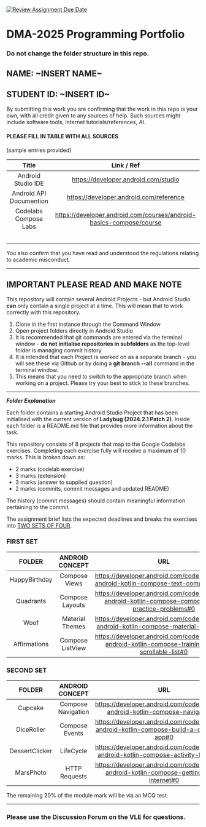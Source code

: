 [![Review Assignment Due Date](https://classroom.github.com/assets/deadline-readme-button-22041afd0340ce965d47ae6ef1cefeee28c7c493a6346c4f15d667ab976d596c.svg)](https://classroom.github.com/a/iDRBc8WX
)
# DMA-2025 Programming Portfolio

### Do not change the folder structure in this repo. ###

## NAME: ~INSERT NAME~
## STUDENT ID: ~INSERT ID~

By submitting this work you are confirming that the work in this repo is your own, with all credit given to any sources of help. 
Such sources might include software tools, internet tutorials/references, AI.

#### PLEASE FILL IN TABLE WITH ALL SOURCES ####
(sample entries provided)

|        **Title**        |   **Link / Ref**   |
|:-----------------------:|:------------------:|
|   Android Studio IDE    |   https://developer.android.com/studio   |
| Android API Documention |  https://developer.android.com/reference   |
|  Codelabs Compose Labs  | https://developer.android.com/courses/android-basics-compose/course |
|                         |     |
|                         |          |
|                         |       |
|                         |   |
|                         |      |

You also confirm that you have read and understood the regulations relating to academic misconduct.

---

## IMPORTANT PLEASE READ AND MAKE NOTE

This repository will contain several Android Projects - but Android Studio **can** only contain a single project at a time. 
This will mean that to work correctly with this repository.

1. Clone in the first instance through the Command Window
2. Open project folders directly in Android Studio
3. It is recommended that git commands are entered via the terminal window - **do not initialise repositories in 
subfolders** as the top-level folder is managing commit history
4. It is intended that each Project is worked on as a separate branch - you will see these via Github or by doing a **git branch --all** 
command in the terminal window.
5. This means that you need to switch to the appropriate branch when working on a project. Please try your best to stick to these branches.


---
***Folder Explanation***

Each folder contains a starting Android Studio Project that has been initialised with the current version of **Ladybug (2024.2.1 Patch 2)**. 
Inside each folder is a README.md file that provides more information about the task. 

This repository consists of 8 projects that map to the Google Codelabs exercises. Completing each exercise fully will receive a 
maximum of 10 marks. This is broken down as:
- 2 marks (codelab exercise)
- 3 marks (extension)
- 3 marks (answer to supplied question)
- 2 marks (commits, commit messages and updated README)

The history (commit messages) should contain meaningful information pertaining to the commit.

The assignment brief lists the expected deadlines and breaks the exercises into <u>TWO SETS OF FOUR</u>.

### FIRST SET

|   **FOLDER**   | **ANDROID CONCEPT** | **URL** |
|:--------------:|:-------------------:|:---------------------------:|
| HappyBirthday  |    Compose Views    |https://developer.android.com/codelabs/basic-android-kotlin-compose-text-composables#0|
| Quadrants |    Compose Layouts   |https://developer.android.com/codelabs/basic-android-kotlin-compose-composables-practice-problems#0|
|   Woof    |  Material Themes    |https://developer.android.com/codelabs/basic-android-kotlin-compose-material-theming#0|
|   Affirmations    | Compose ListView     |https://developer.android.com/codelabs/basic-android-kotlin-compose-training-add-scrollable-list#0|

### SECOND SET

|   **FOLDER**   | **ANDROID CONCEPT** | **URL** |
|:--------------:|:-------------------:|:---------------------------:|
|    Cupcake     | Compose Navigation  |https://developer.android.com/codelabs/basic-android-kotlin-compose-navigation#0|
|    DiceRoller        |  Compose Events    |https://developer.android.com/codelabs/basic-android-kotlin-compose-build-a-dice-roller-app#0|
| DessertClicker |      LifeCycle      |https://developer.android.com/codelabs/basic-android-kotlin-compose-activity-lifecycle#0|
|   MarsPhoto    |    HTTP Requests    |https://developer.android.com/codelabs/basic-android-kotlin-compose-getting-data-internet#0|


 
The remaining 20% of the module mark will be via an MCQ test.


---
### Please use the Discussion Forum on the VLE for questions. ###


